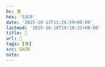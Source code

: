 ```yaml
---
bc: 叀
hex: '53C0'
date: '2025-10-13T11:26:59+08:00'
lastmod: '2025-10-18T20:10:32+08:00'
title: 󰔲
url: 󰔲
tags: [專]
src: GHZR
note:
---
```


